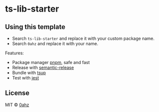 # ts-lib-starter

## Using this template

- Search `ts-lib-starter` and replace it with your custom package name.
- Search `0ahz` and replace it with your name.

Features:

- Package manager [pnpm](https://pnpm.js.org/), safe and fast
- Release with [semantic-release](https://npm.im/semantic-release)
- Bundle with [tsup](https://github.com/egoist/tsup)
- Test with [jest](https://jestjs.io/)

## License

MIT &copy; [0ahz](https://github.com/0ahz)
